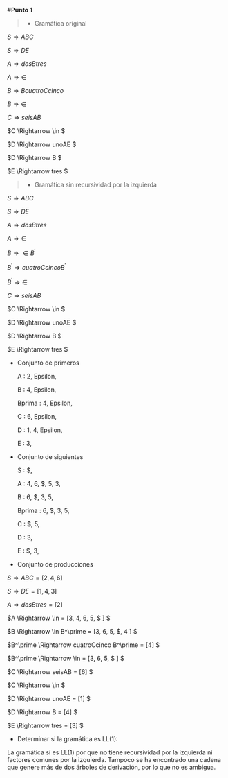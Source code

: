#**Punto 1**

>* Gramática original

$S \Rightarrow ABC$

$S \Rightarrow DE$

$A \Rightarrow dosBtres$

$A \Rightarrow \in$

$B \Rightarrow BcuatroCcinco$

$B \Rightarrow \in$

$C \Rightarrow seisAB$

$C \Rightarrow \in $

$D \Rightarrow unoAE $

$D \Rightarrow B $

$E \Rightarrow tres $

>* Gramática sin recursividad por la izquierda

$S \Rightarrow ABC$

$S \Rightarrow DE$

$A \Rightarrow dosBtres$

$A \Rightarrow \in$

$B \Rightarrow \in B^\prime$

$B^\prime \Rightarrow cuatroCcincoB^\prime$

$B^\prime \Rightarrow \in$

$C \Rightarrow seisAB$

$C \Rightarrow \in $

$D \Rightarrow unoAE $

$D \Rightarrow B $

$E \Rightarrow tres $

* Conjunto de primeros
     

    A  :  2, Epsilon, 

    B  :  4, Epsilon, 

    Bprima  :  4, Epsilon, 

    C  :  6, Epsilon, 

    D  :  1, 4, Epsilon, 

    E  :  3, 

* Conjunto de siguientes

    S  :  \$, 

    A  :  4, 6, \$, 5, 3, 

    B  :  6, \$, 3, 5, 

    Bprima  :  6, \$, 3, 5, 

    C  :  \$, 5, 

    D  :  3, 

    E  :  \$, 3,

* Conjunto de producciones

$S \Rightarrow ABC = [2, 4, 6]$

$S \Rightarrow DE = [1, 4, 3]$

$A \Rightarrow dosBtres = [2]$

$A \Rightarrow \in = [3, 4, 6, 5, $ ] $

$B \Rightarrow \in B^\prime = [3, 6, 5, \$, 4 ] $

$B^\prime \Rightarrow cuatroCcinco B^\prime = [4] $

$B^\prime \Rightarrow \in = [3, 6, 5, \$ ] $ 

$C \Rightarrow seisAB = [6] $

$C \Rightarrow \in $

$D \Rightarrow unoAE = [1] $

$D \Rightarrow B = [4] $

$E \Rightarrow tres = [3] $


* Determinar si la gramática es LL(1):

La gramática sí es LL(1) por que no tiene recursividad por la izquierda ni factores comunes por la izquierda. Tampoco se ha encontrado una cadena que genere más de dos árboles de derivación, por lo que no es ambigua.
